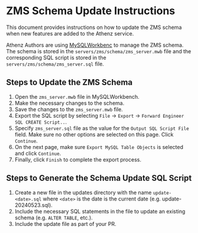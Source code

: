 # ZMS Schema Update Instructions

This document provides instructions on how to update the ZMS schema when new features are
added to the Athenz service.

Athenz Authors are using [MySQLWorkbenc](https://dev.mysql.com/downloads/workbench/) to
manage the ZMS schema. The schema is stored in the `servers/zms/schema/zms_server.mwb` file
and the corresponding SQL script is stored in the `servers/zms/schema/zms_server.sql` file.

## Steps to Update the ZMS Schema

1. Open the `zms_server.mwb` file in MySQLWorkbench.
2. Make the necessary changes to the schema.
3. Save the changes to the `zms_server.mwb` file.
4. Export the SQL script by selecting `File` -> `Export` -> `Forward Engineer SQL CREATE Script..`.
5. Specify `zms_server.sql` file as the value for the `Output SQL Script File` field. Make sure no
   other options are selected on this page. Click `Continue`.
6. On the next page, make sure `Export MySQL Table Objects` is selected and click `Continue`.
7. Finally, click `Finish` to complete the export process.

## Steps to Generate the Schema Update SQL Script

1. Create a new file in the updates directory with the name `update-<date>.sql` where `<date>` is
   the date is the current date (e.g. update-20240523.sql).
2. Include the necessary SQL statements in the file to update an existing schema (e.g. `ALTER TABLE`, etc.).
3. Include the update file as part of your PR.
